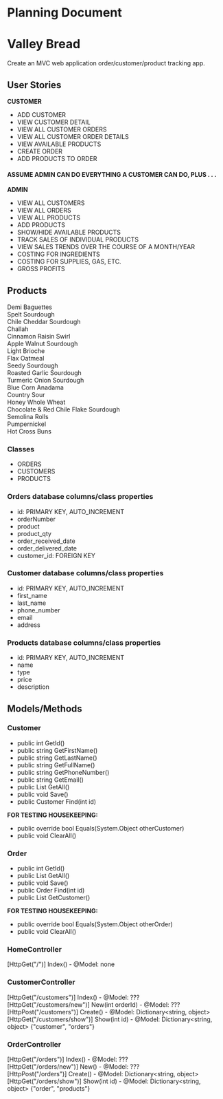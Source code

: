 # Planning Document
# Valley Bread
Create an MVC web application order/customer/product tracking app.

## User Stories

**CUSTOMER**
* ADD CUSTOMER
* VIEW CUSTOMER DETAIL
* VIEW ALL CUSTOMER ORDERS
* VIEW ALL CUSTOMER ORDER DETAILS
* VIEW AVAILABLE PRODUCTS
* CREATE ORDER
* ADD PRODUCTS TO ORDER

#### ASSUME ADMIN CAN DO EVERYTHING A CUSTOMER CAN DO, PLUS . . .
**ADMIN**
* VIEW ALL CUSTOMERS
* VIEW ALL ORDERS
* VIEW ALL PRODUCTS
* ADD PRODUCTS
* SHOW/HIDE AVAILABLE PRODUCTS
* TRACK SALES OF INDIVIDUAL PRODUCTS
* VIEW SALES TRENDS OVER THE COURSE OF A MONTH/YEAR
* COSTING FOR INGREDIENTS
* COSTING FOR SUPPLIES, GAS, ETC.
* GROSS PROFITS


## Products
Demi Baguettes  
Spelt Sourdough  
Chile Cheddar Sourdough  
Challah  
Cinnamon Raisin Swirl  
Apple Walnut Sourdough  
Light Brioche  
Flax Oatmeal  
Seedy Sourdough  
Roasted Garlic Sourdough  
Turmeric Onion Sourdough  
Blue Corn Anadama  
Country Sour  
Honey Whole Wheat  
Chocolate & Red Chile Flake Sourdough  
Semolina Rolls  
Pumpernickel  
Hot Cross Buns  

### Classes
* ORDERS  
* CUSTOMERS  
* PRODUCTS  

### Orders database columns/class properties
- id: PRIMARY KEY, AUTO_INCREMENT  
- orderNumber  
- product  
- product_qty  
- order_received_date  
- order_delivered_date  
- customer_id: FOREIGN KEY  


### Customer database columns/class properties
- id: PRIMARY KEY, AUTO_INCREMENT
- first_name
- last_name
- phone_number
- email
- address

### Products database columns/class properties
- id: PRIMARY KEY, AUTO_INCREMENT
- name
- type
- price
- description

## Models/Methods
### Customer
- public int GetId()
- public string GetFirstName()
- public string GetLastName()
- public string GetFullName()
- public string GetPhoneNumber()
- public string GetEmail()
- public List<Customer> GetAll()
- public void Save()
- public Customer Find(int id)

**FOR TESTING HOUSEKEEPING:**
- public override bool Equals(System.Object otherCustomer)
- public void ClearAll()

### Order
- public int GetId()
- public List<Order> GetAll()
- public void Save()
- public Order Find(int id)
- public List<Customer> GetCustomer()

**FOR TESTING HOUSEKEEPING:**
- public override bool Equals(System.Object otherOrder)
- public void ClearAll()

### HomeController
[HttpGet("/")] Index() - @Model: none  

### CustomerController
[HttpGet("/customers")] Index() - @Model: ???  
[HttpGet("/customers/new")] New(int orderId) - @Model: ???  
[HttpPost("/customers")] Create() - @Model: Dictionary<string, object>  
[HttpGet("/customers/show")] Show(int id) - @Model: Dictionary<string, object> {"customer", "orders"}

### OrderController
[HttpGet("/orders")] Index() - @Model: ???  
[HttpGet("/orders/new")] New() - @Model: ???  
[HttpPost("/orders")] Create() - @Model: Dictionary<string, object>  
[HttpGet("/orders/show")] Show(int id) - @Model: Dictionary<string, object> {"order", "products"}  
